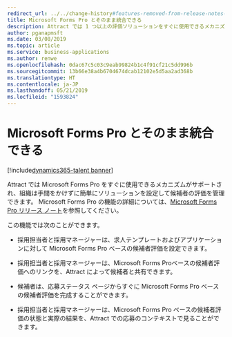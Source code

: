 ```yaml
---
redirect_url: ../../change-history#features-removed-from-release-notes-4
title: Microsoft Forms Pro とそのまま統合できる
description: Attract では 1 つ以上の評価ソリューションをすぐに使用できるメカニズムをサポートし、組織は手間をかけずに簡単にソリューションを設定して候補者の評価を管理できます。
author: pganapmsft
ms.date: 03/08/2019
ms.topic: article
ms.service: business-applications
ms.author: renwe
ms.openlocfilehash: 0dac67c5c03c9eab99824b1c4f91cf21c5dd996b
ms.sourcegitcommit: 13b66e38a4b6704674dcab12102e5d5aa2ad368b
ms.translationtype: HT
ms.contentlocale: ja-JP
ms.lasthandoff: 05/21/2019
ms.locfileid: "1593824"
---
```

#  <a name="provide-out-of-the-box-integration-with-microsoft-forms-pro"></a>Microsoft Forms Pro とそのまま統合できる
[!include[dynamics365-talent banner](../../includes/dynamics365-talent.md)]





Attract では Microsoft Forms Pro をすぐに使用できるメカニズムがサポートされ、組織は手間をかけずに簡単にソリューションを設定して候補者の評価を管理できます。 Microsoft Forms Pro の機能の詳細については、[Microsoft Forms Pro リリース ノート](../../forms-pro/planned-features.md)を参照してください。

この機能では次のことができます。 

-   採用担当者と採用マネージャーは、求人テンプレートおよびアプリケーションに対して Microsoft Forms Pro ベースの候補者評価を設定できます。

-   採用担当者と採用マネージャーは、Microsoft Forms Proベースの候補者評価へのリンクを、Attract によって候補者と共有できます。

-   候補者は、応募ステータス ページからすぐに Microsoft Forms Pro ベースの候補者評価を完成することができます。

-   採用担当者と採用マネージャーは、Microsoft Forms Pro ベースの候補者評価の状態と実際の結果を、Attract での応募のコンテキストで見ることができます。
